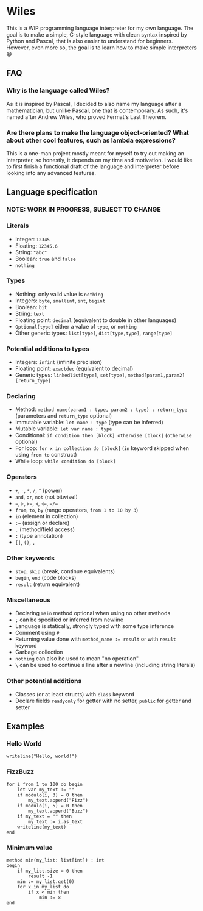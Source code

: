 # Wiles

This is a WIP programming language interpreter for my own language. The goal is to make a simple, C-style language with clean syntax inspired by Python and Pascal, that is also easier to understand for beginners. However, even more so, the goal is to learn how to make simple interpreters 😄

## FAQ
### Why is the language called Wiles?
As it is inspired by Pascal, I decided to also name my language after a mathematician, but unlike Pascal, one that is contemporary. As such, it's named after Andrew Wiles, who proved Fermat's Last Theorem.

### Are there plans to make the language object-oriented? What about other cool features, such as lambda expressions?
This is a one-man project mostly meant for myself to try out making an interpreter, so honestly, it depends on my time and motivation. I would like to first finish a functional draft of the language and interpreter before looking into any advanced features.

## Language specification
### NOTE: WORK IN PROGRESS, SUBJECT TO CHANGE

### Literals

- Integer: `12345`
- Floating: `12345.6`
- String: `"abc"`
- Boolean: `true` and `false`
- `nothing`

### Types
- Nothing: only valid value is `nothing`
- Integers: `byte`, `smallint`, `int`, `bigint`
- Boolean: `bit`
- String: `text`
- Floating point: `decimal` (equivalent to double in other languages)
- `Optional[type]` either a value of `type`, or `nothing`
- Other generic types: `list[type]`, `dict[type,type]`, `range[type]`

### Potential additions to types
- Integers: `infint` (infinite precision)
- Floating point: `exactdec` (equivalent to decimal)
- Generic types: `linkedlist[type]`, `set[type]`, `method[param1,param2][return_type]`

### Declaring
- Method: `method name(param1 : type, param2 : type) : return_type` (parameters and `return_type` optional)
- Immutable variable: `let name : type` (type can be inferred)
- Mutable variable: `let var name : type`
- Conditional: `if condition then [block] otherwise [block]` (`otherwise` optional)
- For loop: `for x in collection do [block]` (`in` keyword skipped when using `from to` construct)
- While loop: `while condition do [block]`

### Operators
- `+`, `-`, `*`, `/`, `^` (power)
- `and`, `or`, `not` (not bitwise!)
- `=`, `>`, `>=`, `<`, `<=`, `=/=`
- `from`, `to`, `by` (range operators, `from 1 to 10 by 3`)
- `in` (element in collection)
- `:=` (assign or declare)
- `.` (method/field access)
- `:` (type annotation)
- `[]`, `()`, `,`

### Other keywords
- `stop`, `skip` (break, continue equivalents)
- `begin`, `end` (code blocks)
- `result` (return equivalent)

### Miscellaneous
- Declaring `main` method optional when using no other methods
- `;` can be specified or inferred from newline
- Language is statically, strongly typed with some type inference
- Comment using `#`
- Returning value done with `method_name := result` or with `result` keyword
- Garbage collection
- `nothing` can also be used to mean "no operation"
- `\` can be used to continue a line after a newline (including string literals)

### Other potential additions
- Classes (or at least structs) with `class` keyword
- Declare fields `readyonly` for getter with no setter, `public` for getter and setter

## Examples
### Hello World
```
writeline("Hello, world!")
```
### FizzBuzz
```
for i from 1 to 100 do begin
    let var my_text := ""
    if modulo(i, 3) = 0 then
        my_text.append("Fizz")
    if modulo(i, 5) = 0 then
        my_text.append("Buzz")
    if my_text = "" then 
        my_text := i.as_text
    writeline(my_text)
end 
```
### Minimum value

```
method min(my_list: list[int]) : int
begin
    if my_list.size = 0 then
        result -1
    min := my_list.get(0)
    for x in my_list do
        if x < min then
            min := x
end
```
